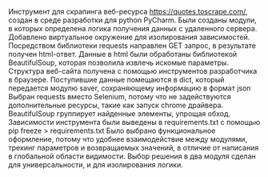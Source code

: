 Инструмент для скрапинга веб-ресурса https://quotes.toscrape.com/, создан в среде разработки для python PyCharm. 
Были созданы модули, в которых определена логика получения данных с удаленного сервера. 
Добавлено виртуальное окружение для изолирования зависимостей. 
Посредством библиотеки requests направлен GET запрос, в результате получен html-ответ.
Данные в html были обработаны библиотекой BeautifulSoup, которая позволила извлечь искомые параметры. Структура веб-сайта получена с помощью инструментов разработчика в браузере.
Поступившие данные помещаются в dict, который передается модулю saver, сохраняющему информацию в формат json
Выбран requests вместо Selenium, потому что не задействуются дополнительные ресурсы, такие как запуск chrome драйвера. BeautifulSoup группирует найденные элементы, упрощая обход. 
Зависимости инструмента были выведены в requirements.txt c помощью pip freeze > requirements.txt 
Было выбрано функциональное оформление, потому что удобнее взаимодействие между модулями, трекинг параметров и возвращаемых значений, в отличие от написания в глобальной области видимости.
Выбор решения в два модуля сделан для универсальности, и для изолирования логики.
